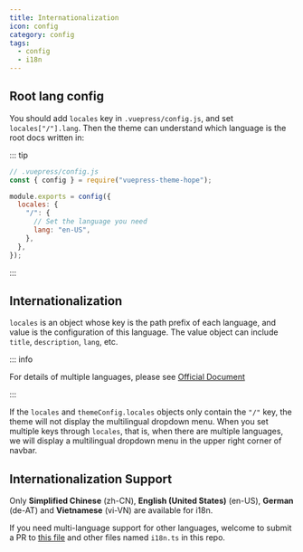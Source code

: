 ```yaml
---
title: Internationalization
icon: config
category: config
tags:
  - config
  - i18n
---
```


## Root lang config

You should add `locales` key in `.vuepress/config.js`, and set `locales["/"].lang`. Then the theme can understand which language is the root docs written in:

::: tip

```js
// .vuepress/config.js
const { config } = require("vuepress-theme-hope");

module.exports = config({
  locales: {
    "/": {
      // Set the language you need
      lang: "en-US",
    },
  },
});
```

:::

## Internationalization

`locales` is an object whose key is the path prefix of each language, and value is the configuration of this language. The value object can include `title`, `description`, `lang`, etc.

::: info

For details of multiple languages, please see [Official Document](https://v1.vuepress.vuejs.org/zh/guide/i18n.html)

:::

If the `locales` and `themeConfig.locales` objects only contain the `"/"` key, the theme will not display the multilingual dropdown menu. When you set multiple keys through `locales`, that is, when there are multiple languages, we will display a multilingual dropdown menu in the upper right corner of navbar.

## Internationalization Support

Only **Simplified Chinese** (zh-CN), **English (United States)** (en-US), **German** (de-AT) and **Vietnamese** (vi-VN) are available for i18n.

If you need multi-language support for other languages, welcome to submit a PR to [this file](https://github.com/vuepress-theme-hope/vuepress-theme-hope/blob/v1/packages/shared/src/i18n/config.ts) and other files named `i18n.ts` in this repo.
